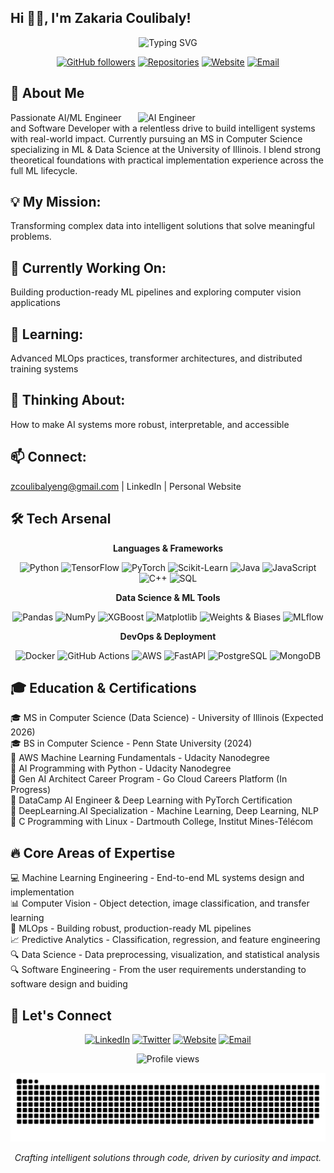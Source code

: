 ## Hi 👋🏼, I'm Zakaria Coulibaly!
<div align="center">
  <img src="https://readme-typing-svg.herokuapp.com?font=Fira+Code&pause=1000&color=0A66C2&center=true&vCenter=true&width=435&lines=AI%2FML+Engineer;Solftware+Developer;Problem+Solver;Data+Enthusiast" alt="Typing SVG" />
</div>
<p align="center">
  <a href="https://github.com/levisstrauss"><img src="https://img.shields.io/github/followers/levisstrauss?label=Follow&style=social" alt="GitHub followers"></a>
  <a href="https://github.com/levisstrauss?tab=repositories"><img src="https://img.shields.io/badge/Repositories-10+-blue" alt="Repositories"></a>
  <a href="https://codemon.io"><img src="https://img.shields.io/badge/Website-codemon.io-brightgreen" alt="Website"></a>
  <a href="mailto:zcoulibalyeng@gmail.com"><img src="https://img.shields.io/badge/Email-Contact_Me-red" alt="Email"></a>
</p>

## 🚀 About Me

<img align="right" width="300" height="auto" src="https://miro.medium.com/v2/resize:fit:679/1*zVnWJtyGOX_kUIDm6ccCfQ.gif" alt="AI Engineer"/>
Passionate AI/ML Engineer and Software Developer with a relentless drive to build intelligent systems with real-world impact. Currently pursuing an MS in Computer Science specializing in ML & Data Science at the University of Illinois. I blend strong theoretical foundations with practical implementation experience across the full ML lifecycle.

## 💡 My Mission: 

Transforming complex data into intelligent solutions that solve meaningful problems.

## 🔭 Currently Working On: 
Building production-ready ML pipelines and exploring computer vision applications</br>
## 🌱 Learning:
Advanced MLOps practices, transformer architectures, and distributed training systems</br>
## 🧠 Thinking About: 
How to make AI systems more robust, interpretable, and accessible</br>
## 📫 Connect: 
zcoulibalyeng@gmail.com | LinkedIn | Personal Website</br>
## 🛠️ Tech Arsenal</br>
<p align="center">
  <b>Languages & Frameworks</b>
</p>
<p align="center">
  <img src="https://img.shields.io/badge/Python-3776AB?style=for-the-badge&logo=python&logoColor=white" alt="Python"/>
  <img src="https://img.shields.io/badge/TensorFlow-FF6F00?style=for-the-badge&logo=tensorflow&logoColor=white" alt="TensorFlow"/>
  <img src="https://img.shields.io/badge/PyTorch-EE4C2C?style=for-the-badge&logo=pytorch&logoColor=white" alt="PyTorch"/>
  <img src="https://img.shields.io/badge/scikit_learn-F7931E?style=for-the-badge&logo=scikit-learn&logoColor=white" alt="Scikit-Learn"/>
  <img src="https://img.shields.io/badge/Java-ED8B00?style=for-the-badge&logo=java&logoColor=white" alt="Java"/>
  <img src="https://img.shields.io/badge/JavaScript-F7DF1E?style=for-the-badge&logo=javascript&logoColor=black" alt="JavaScript"/>
  <img src="https://img.shields.io/badge/C++-00599C?style=for-the-badge&logo=c%2B%2B&logoColor=white" alt="C++"/>
  <img src="https://img.shields.io/badge/SQL-4479A1?style=for-the-badge&logo=postgresql&logoColor=white" alt="SQL"/>
</p>
<p align="center">
  <b>Data Science & ML Tools</b>
</p>
<p align="center">
  <img src="https://img.shields.io/badge/Pandas-150458?style=for-the-badge&logo=pandas&logoColor=white" alt="Pandas"/>
  <img src="https://img.shields.io/badge/NumPy-013243?style=for-the-badge&logo=numpy&logoColor=white" alt="NumPy"/>
  <img src="https://img.shields.io/badge/XGBoost-003545?style=for-the-badge" alt="XGBoost"/>
  <img src="https://img.shields.io/badge/Matplotlib-3776AB?style=for-the-badge" alt="Matplotlib"/>
  <img src="https://img.shields.io/badge/Weights_&_Biases-FFBE00?style=for-the-badge&logo=weightsandbiases&logoColor=black" alt="Weights & Biases"/>
  <img src="https://img.shields.io/badge/MLflow-0194E2?style=for-the-badge&logo=mlflow&logoColor=white" alt="MLflow"/>
</p>
<p align="center">
  <b>DevOps & Deployment</b>
</p>
<p align="center">
  <img src="https://img.shields.io/badge/Docker-2496ED?style=for-the-badge&logo=docker&logoColor=white" alt="Docker"/>
  <img src="https://img.shields.io/badge/GitHub_Actions-2088FF?style=for-the-badge&logo=github-actions&logoColor=white" alt="GitHub Actions"/>
  <img src="https://img.shields.io/badge/AWS-232F3E?style=for-the-badge&logo=amazon-aws&logoColor=white" alt="AWS"/>
  <img src="https://img.shields.io/badge/FastAPI-009688?style=for-the-badge&logo=fastapi&logoColor=white" alt="FastAPI"/>
  <img src="https://img.shields.io/badge/PostgreSQL-4169E1?style=for-the-badge&logo=postgresql&logoColor=white" alt="PostgreSQL"/>
  <img src="https://img.shields.io/badge/MongoDB-47A248?style=for-the-badge&logo=mongodb&logoColor=white" alt="MongoDB"/>
</p>

## 🎓 Education & Certifications

🎓 MS in Computer Science (Data Science) - University of Illinois (Expected 2026)</br>
🎓 BS in Computer Science - Penn State University (2024)</br>
📜 AWS Machine Learning Fundamentals - Udacity Nanodegree</br>
📜 AI Programming with Python - Udacity Nanodegree</br>
📜 Gen AI Architect Career Program - Go Cloud Careers Platform (In Progress)</br>
📜 DataCamp AI Engineer & Deep Learning with PyTorch Certification</br>
📜 DeepLearning.AI Specialization - Machine Learning, Deep Learning, NLP</br>
📜 C Programming with Linux - Dartmouth College, Institut Mines-Télécom</br>

## 🔥 Core Areas of Expertise

💻 Machine Learning Engineering - End-to-end ML systems design and implementation</br>
📊 Computer Vision - Object detection, image classification, and transfer learning</br>
🚀 MLOps - Building robust, production-ready ML pipelines</br>
📈 Predictive Analytics - Classification, regression, and feature engineering</br>
🔍 Data Science - Data preprocessing, visualization, and statistical analysis</br>
🔍 Software Engineering - From the user requirements understanding to software design and buiding

<!-- 📚 Recent Blog Posts

Building Production-Ready ML Pipelines: A Practical Guide
Transfer Learning for Computer Vision: Beyond the Basics
Feature Engineering Techniques That Actually Work
MLOps: Taking Machine Learning to Production -->

## 🤝 Let's Connect
<p align="center">
  <a href="https://linkedin.com/in/codemon"><img src="https://img.shields.io/badge/LinkedIn-0077B5?style=for-the-badge&logo=linkedin&logoColor=white" alt="LinkedIn"/></a>
  <a href="https://twitter.com/levisstrauss"><img src="https://img.shields.io/badge/Twitter-1DA1F2?style=for-the-badge&logo=twitter&logoColor=white" alt="Twitter"/></a>
  <a href="https://codemon.io"><img src="https://img.shields.io/badge/Website-00C7B7?style=for-the-badge&logo=netlify&logoColor=white" alt="Website"/></a>
  <a href="mailto:zcoulibalyeng@gmail.com"><img src="https://img.shields.io/badge/Email-D14836?style=for-the-badge&logo=gmail&logoColor=white" alt="Email"/></a>
</p>
<p align="center">
  <img src="https://komarev.com/ghpvc/?username=levisstrauss&color=blueviolet&style=flat-square&label=Profile+Views" alt="Profile views"/>
</p>
<p align="center">
  <img src="https://raw.githubusercontent.com/platane/snk/output/github-contribution-grid-snake-dark.svg" alt="GitHub Snake Animation"/>
</p>

<p align="center">
  <i>Crafting intelligent solutions through code, driven by curiosity and impact.</i>
</p>
